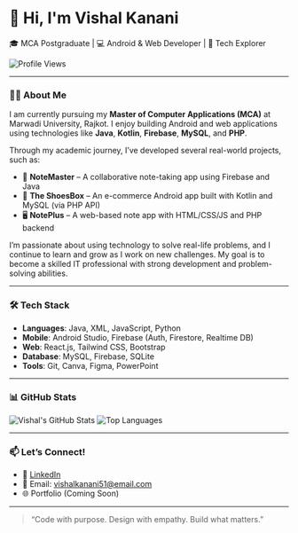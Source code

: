 # 👋 Hi, I'm Vishal Kanani

🎓 MCA Postgraduate | 💻 Android & Web Developer | 🌱 Tech Explorer

![Profile Views](https://komarev.com/ghpvc/?username=vishalkanani&label=Profile%20Views&color=0e75b6&style=flat)

---

### 👨‍💻 About Me

I am currently pursuing my **Master of Computer Applications (MCA)** at Marwadi University, Rajkot. I enjoy building Android and web applications using technologies like **Java**, **Kotlin**, **Firebase**, **MySQL**, and **PHP**.

Through my academic journey, I’ve developed several real-world projects, such as:

- 📱 **NoteMaster** – A collaborative note-taking app using Firebase and Java
- 🛒 **The ShoesBox** – An e-commerce Android app built with Kotlin and MySQL (via PHP API)
- 🖥️ **NotePlus** – A web-based note app with HTML/CSS/JS and PHP backend

I’m passionate about using technology to solve real-life problems, and I continue to learn and grow as I work on new challenges. My goal is to become a skilled IT professional with strong development and problem-solving abilities.


---

### 🛠️ Tech Stack

- **Languages**: Java, XML, JavaScript, Python  
- **Mobile**: Android Studio, Firebase (Auth, Firestore, Realtime DB)  
- **Web**: React.js, Tailwind CSS, Bootstrap  
- **Database**: MySQL, Firebase, SQLite  
- **Tools**: Git, Canva, Figma, PowerPoint  

---

### 📊 GitHub Stats

![Vishal's GitHub Stats](https://github-readme-stats.vercel.app/api?username=kananivishal&show_icons=true&theme=radical&hide=prs)
![Top Languages](https://github-readme-stats.vercel.app/api/top-langs/?username=kananivishal&layout=compact&theme=radical)

---

### 📫 Let’s Connect!

- 🔗 [LinkedIn](https://www.linkedin.com/in/kanani-vishal/)
- 📧 Email: vishalkanani51@email.com
- 🌐 Portfolio (Coming Soon)

---

> “Code with purpose. Design with empathy. Build what matters.”
